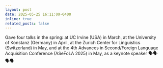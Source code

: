 ```yaml
---
layout: post
date: 2025-05-25 16:11:00-0400
inline: true
related_posts: false
---
```


Gave four talks in the spring: at UC Irvine (USA) in March, at the University of Konstanz (Germany) in April, at the Zurich Center for Linguistics (Switzerland) in May, and at the 4th Advances in Second/Foreign Language Acquisition Conference (ASeFoLA 2025) in May, as a keynote speaker 🗣️🗣️🗣️🗣️
